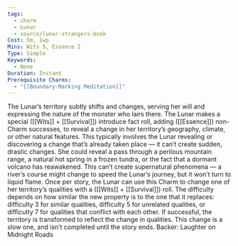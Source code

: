 ```yaml
---
tags:
  - charm
  - Lunar
  - source/lunar-strangers-book
Cost: 5m, 1wp
Mins: Wits 5, Essence 2
Type: Simple
Keywords:
  - None
Duration: Instant
Prerequisite Charms:
  - "[[Boundary-Marking Meditation]]"
---
```

The Lunar’s territory subtly shifts and changes, serving her will and expressing the nature of the monster who lairs there.
The Lunar makes a special ([[Wits]] + [[Survival]]) introduce fact roll, adding ([[Essence]]) non-Charm successes, to reveal a change in her territory’s geography, climate, or other natural features. This typically involves the Lunar revealing or discovering a change that’s already taken place — it can’t create sudden, drastic changes. She could reveal a pass through a perilous mountain range, a natural hot spring in a frozen tundra, or the fact that a dormant volcano has reawakened. This can’t create supernatural phenomena — a river’s course might change to speed the Lunar’s journey, but it won’t turn to liquid flame.
Once per story, the Lunar can use this Charm to change one of her territory’s qualities with a ([[Wits]] + [[Survival]]) roll. The difficulty depends on how similar the new property is to the one that it replaces: difficulty 3 for similar qualities, difficulty 5 for unrelated qualities, or difficulty 7 for qualities that conflict with each other.
If successful, the territory is transformed to reflect the change in qualities. This change is a slow one, and isn’t completed until the story ends.
Backer: Laughter on Midnight Roads